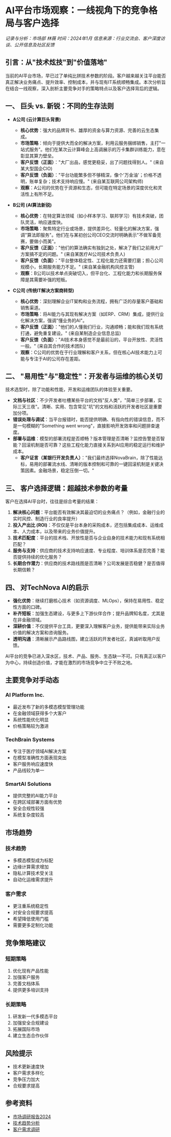 # AI平台市场观察：一线视角下的竞争格局与客户选择

*记录与分析：市场部 林薇*
*时间：2024年1月*
*信息来源：行业交流会、客户深度访谈、公开信息及社区反馈*

## 引言：从"技术炫技"到"价值落地"

当前的AI平台市场，早已过了单纯比拼技术参数的阶段。客户越来越关注平台能否真正解决业务痛点、提升效率、控制成本，并与现有IT系统顺畅集成。本次分析旨在结合一线观察，深入剖析主要竞争对手的策略特点以及客户选择背后的逻辑。

## 一、 巨头 vs. 新锐：不同的生存法则

*   **A公司 (云计算巨头背景)**
    *   **核心优势**：强大的品牌背书、雄厚的资金与算力资源、完善的云生态集成。
    *   **市场策略**：倾向于提供大而全的解决方案，利用云服务捆绑销售，主打"一站式服务"。他们在某次云计算峰会上高调展示的万卡集群训练能力，意在彰显其算力壁垒。
    *   **客户反馈（正面）**："大厂出品，感觉更稳妥，出了问题找得到人。" (来自某大型国企CIO)
    *   **客户反馈（负面）**："平台功能繁多但不够精深，像个'万金油'；价格不透明，账单复杂；技术支持响应慢。" (来自某互联网公司架构师)
    *   **观察**：A公司的优势在于资源和生态，但可能在特定场景的深度优化和灵活性上有所不足。

*   **B公司 (AI算法新锐)**
    *   **核心优势**：在特定算法领域（如小样本学习、联邦学习）有技术突破，团队灵活，响应速度快。
    *   **市场策略**：聚焦特定行业或场景，提供差异化、轻量化的解决方案，强调"算法即服务"。他们在与某初创公司CEO交流时明确表示"不做军备竞赛，要做小而美"。
    *   **客户反馈（正面）**："他们的算法确实有独到之处，解决了我们之前用大厂方案搞不定的问题。" (来自某医疗AI公司技术负责人)
    *   **客户反馈（负面）**："平台整体稳定性、工程化能力还需要打磨；担心公司规模小，长期服务能力不足。" (来自某金融机构风控主管)
    *   **观察**：B公司以技术单点突破切入，但平台化、工程化能力和长期服务保障是其需要补强的短板。

*   **C公司 (传统IT解决方案商转型)**
    *   **核心优势**：深刻理解企业IT架构和业务流程，拥有广泛的存量客户基础和销售渠道。
    *   **市场策略**：将AI能力与其现有解决方案（如ERP、CRM）集成，提供行业化解决方案，强调"懂业务的AI"。
    *   **客户反馈（正面）**："他们的人懂我们行业，沟通顺畅；能和我们现有系统打通，避免重复建设。" (来自某制造企业信息总监)
    *   **客户反馈（负面）**："AI技术本身感觉不是最前沿的，平台开放性、灵活性一般。" (来自其合作的技术团队)
    *   **观察**：C公司的优势在于行业理解和客户关系，但在核心AI技术能力上可能与专注于AI的公司存在差距。

## 二、 "易用性"与"稳定性"：开发者与运维的核心关切

技术选型时，除了功能和性能，开发和运维团队的体验至关重要。

*   **文档与社区**：不少开发者吐槽某些平台的文档"反人类"，"简单三步部署，实际三天三夜"。清晰、实用、包含常见"坑"的文档和活跃的开发者社区是重要加分项。
*   **错误处理与调试**：当平台报错时，能否提供明确、有指向性的错误信息，而不是一句模糊的"Something went wrong"，直接影响开发效率和问题排查速度。
*   **部署与运维**：模型的部署流程是否顺畅？版本管理是否清晰？监控告警是否智能？回滚机制是否可靠？这些工程化能力直接关系到AI应用的稳定运行和维护成本。
    *   **客户证言（某银行开发负责人）**："我们最终选择NovaBrain，除了性能达标，易用的部署流水线、清晰的版本控制和可靠的一键回滚机制是关键决策因素。金融场景，稳定压倒一切。"

## 三、 客户选择逻辑：超越技术参数的考量

客户在选择AI平台时，往往是综合考量的结果：

1.  **解决核心问题**：平台能否有效解决其最迫切的业务痛点？（例如，金融行业的实时风控、制造行业的良率提升）
2.  **投入产出比 (ROI)**：不仅仅是平台本身的采购成本，还包括集成成本、运维成本、人力成本，以及带来的业务价值提升。
3.  **技术匹配度**：平台的技术栈、开放性是否与企业自身的技术能力和现有系统相匹配？
4.  **服务与支持**：供应商的技术支持响应速度、专业程度、培训体系是否完善？能否提供持续的优化服务？
5.  **长期合作潜力**：供应商的技术路线图是否清晰？公司发展是否稳健？是否值得长期信赖？

## 四、 对TechNova AI的启示

*   **强化优势**：继续打磨核心技术（如资源调度、MLOps），保持在易用性、稳定性方面的口碑。
*   **补齐短板**：加强生态建设，与更多上下游伙伴合作；提升品牌知名度，尤其是在非金融领域。
*   **深耕价值**：不仅提供平台工具，更要深入理解客户业务，提供能带来实际业务价值的解决方案和咨询服务。
*   **透明沟通**：清晰展示产品路线图，建立活跃的开发者社区，真诚听取用户反馈。

AI平台的竞争已进入深水区，技术、产品、服务、生态缺一不可。只有真正以客户为中心，持续创造价值，才能在激烈的市场竞争中立于不败之地。

## 主要竞争对手动态

### AI Platform Inc.
- 最近发布了新的多模态模型管理功能
- 在金融领域获得多个大客户
- 系统性能优化明显
- 价格策略较为激进

### TechBrain Systems
- 专注于医疗领域AI解决方案
- 在模型准确性方面表现突出
- 客户服务响应速度快
- 产品线较为单一

### SmartAI Solutions
- 提供完整的AI能力平台
- 在跨区域部署方面有优势
- 安全合规性较强
- 系统复杂度较高

## 市场趋势

### 技术趋势
- 多模态模型成为标配
- 边缘计算需求增加
- 隐私计算技术受关注
- 自动化运维需求提升

### 客户需求
- 更注重系统稳定性
- 对安全合规要求提高
- 希望降低使用门槛
- 需要更多定制化功能

## 竞争策略建议

### 短期策略
1. 优化现有产品性能
2. 加强客户服务
3. 完善文档体系
4. 提供更多培训支持

### 长期策略
1. 研发新一代多模态平台
2. 加强安全合规建设
3. 拓展国际市场
4. 建立生态合作伙伴

## 风险提示
- 技术更新速度快
- 客户需求多样化
- 竞争压力加大
- 合规要求提高

## 参考资料
- [市场调研报告2024](http://example.com/market)
- [技术趋势分析](http://example.com/tech)
- [客户需求调研](http://example.com/customer) 